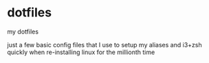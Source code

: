 # dotfiles
my dotfiles

just a few basic config files that I use to setup my aliases and i3+zsh quickly when re-installing linux for the millionth time 
